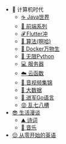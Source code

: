 - 🛜 计算机时代
  - [☕️ Java世界](/计算机时代/Java世界/README.md)
  - [🔶 前端系列](/计算机时代/前端系列/README.md)
  - [𝓕 Flutter冲](/计算机时代/Flutter冲/README.md)
  - [🧄 算法(啊哈)](/计算机时代/算法(啊哈)/README.md)
  - [🐳 Docker万物生](/计算机时代/Docker万物生/README.md)
  - [🐍 无限Python](/计算机时代/无限Python/README.md)
  - [💻 服务器](/计算机时代/服务器/README.md)
  - [☁️ 云函数](/计算机时代/云函数/README.md)
  - [🎵 音视频集锦](/计算机时代/音视频集锦/README.md)
  - [🌊 大数据](/计算机时代/大数据/README.md)
  - [🚕 进军Go语言](/计算机时代/进军Go语言/README.md)
  - [😡 乱七八槽](/计算机时代/Everyting/README.md)
- [😎 生活漫谈](/生活漫谈/README.md)
  - [⛰️ 诗词](/生活漫谈/诗词/README.md)
  - [🎵 音乐](/生活漫谈/音乐/README.md)
- [😔 从零开始的英语](/从零开始的英语/README.md)

<!-- - 风起后端
  - Java语言
    - [Java-java8HashMap解析](/backend/Java-java8HashMap解析.md)
    - [Java-java8时间特性](/backend/Java-java8时间特性.md)
    - [Java-Javaagent代理](/backend/Java-Javaagent代理.md)
    - [Java-MD5生成](/backend/Java-MD5生成.md)
    - [Java-锁升级](/backend/Java-锁升级.md)
    - [打通Javascript调用Java方法](/backend/打通Javascript调用Java方法.md)
    - [轻量日志引用](/backend/轻量日志引用.md)
    - [Mybatis之代码自动生成使用](/backend/Mybatis之代码自动生成使用.md)
    - [Guava-RateLimiter](/backend/Guava-RateLimiter.md)
    - [Http网络请求工具类](/backend/Http网络请求工具类.md)
    - [日志logback使用](/backend/日志logback使用.md)
  - Spring框架
    - [Spring-Bean注入使用](/backend/Spring-Bean注入使用.md)
    - [Spring-ThreadPoolTaskExecutor了解及使用](/backend/Spring-ThreadPoolTaskExecutor了解及使用.md)
    - [SpringBoot-JWT认证使用](/backend/SpringBoot-JWT认证使用.md)
    - [SpringBoot-Redis集成](/backend/SpringBoot-Redis集成.md)
    - [SpringBoot-Shiro集成](/backend/SpringBoot-Shiro集成.md)
    - [SpringBoot-Springfox集成](/backend/SpringBoot-Springfox集成.md)
    - [SpringSecurity流程分析](/backend/SpringSecurity流程分析.md)
- 自由前端
  - [CodeMirror使用说明](/frontend/CodeMirror使用说明.md)
  - [Dart-请求工具封装](/frontend/Dart-请求工具封装.md)
  - [Flutter-Text组件使用](/frontend/Flutter-Text组件使用.md)
  - [Flutter-命令使用](/frontend/Flutter-命令使用.md)
  - [Flutter-综合案例](/frontend/Flutter-综合案例.md)
  - [UniApp-iconfont使用](/frontend/UniApp-iconfont使用.md)
  - [Vue-VueElementAdmin优化加载](/frontend/Vue-VueElementAdmin优化加载.md)
- 巧妙的中间件
  - Docker
    - [Docker-ElasticSearch集群部署](/middleware/Docker-ElasticSearch集群部署.md)
    - [Docker之Redis部署](/middleware/Docker之Redis部署.md)
    - [Docker系列之入门实践](/middleware/Docker系列之入门实践.md)
    - [Docker系列之相关应用知识](/middleware/Docker系列之相关应用知识.md)
  - [ElasticSearch知识综述](/middleware/ElasticSearch知识综述.md)
  - [Git知识综述](/middleware/Git知识综述.md)
  - [Hystrix知识综述](/middleware/Hystrix知识综述.md)
  - [Java之诊断工具Arthas](/middleware/Java之诊断工具Arthas.md)
  - [MySQL知识综述](/middleware/MySQL知识综述.md)
  - [Nginx知识综述](/middleware/Nginx知识综述.md)
  - [RabbitMQ知识综述](/middleware/RabbitMQ知识综述.md)
  - [Redis内存数据淘汰机制](/middleware/Redis内存数据淘汰机制.md)
  - [SpringBoot中Redis应用](/middleware/SpringBoot中Redis应用.md)
  - [Zookeeper知识综述](/middleware/Zookeeper知识综述.md)
  - [大数据工具之Kafka](/middleware/大数据工具之Kafka.md)
  - [离线机器安装docker容器](/middleware/离线机器安装docker容器.md)
  - [高可用分布式配置中心设计](/middleware/高可用分布式配置中心设计.md)
- 他喵的算法
  - [二分查找](/algorithm/二分查找.md)
  - [Snowflake](/algorithm/雪花算法.md)
  - [数据结构树之二叉树](/backend/数据结构树之二叉树.md)
  - [算法-狄杰斯特拉算法](/backend/算法-狄杰斯特拉算法.md)
  - [编程-二进制按位与或异或运算](/backend/编程-二进制按位与或异或运算.md)
- 操作系统啊
  - CentOS内容
    - [CentOS之SSH超时无响应处理](/os/CentOS之SSH超时无响应处理.md)
    - [CentOS安装系列之Git私服搭建](/os/CentOS安装系列之Git私服搭建.md)
    - [CentOS安装系列之MySQL](/os/CentOS安装系列之MySQL.md)
    - [CentOS安装系列之Nginx](/os/CentOS安装系列之Nginx.md)
    - [CentOS安装系列之Redis](/os/CentOS安装系列之Redis.md)
  - Linux内容
    - [Linux-CHOWN命令](/os/Linux-CHOWN命令.md)
    - [Linux-GREP命令](/os/Linux-GREP命令.md)
    - [Linux-SCP命令](/os/Linux-SCP命令.md)
    - [Linux-Sed命令](/os/Linux-Sed命令.md)
    - [Linux-VI操作](/os/Linux-VI操作.md)
    - [Linux-ZIP命令](/os/Linux-ZIP命令.md)
    - [Linux网络相关操作](/os/Linux网络相关操作.md)
- 浪啊
  - [first-markdown-blog](/other/first-markdown-blog.md)
  - [Google邮箱账号截图](/other/Google邮箱账号截图.md)
  - [下厨房-麻辣小龙虾制作](/other/下厨房-麻辣小龙虾制作.md)
  - [个人生活小计一](/other/个人生活小计一.md)
  - [歌曲-日不落](/other/歌曲-日不落.md)
  - [纷享OpenAPI答疑文档](/other/纷享OpenAPI答疑文档.md)
  - [越阡系统搭建第一步](/other/越阡系统搭建第一步.md)
  - [越阡系统第二步网关搭建](/other/越阡系统第二步网关搭建.md) -->
